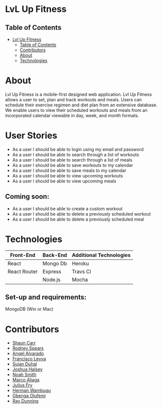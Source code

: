 # LvL Up Fitness


## Table of Contents
- [Lvl Up Fitness](#lvl-up-fitness)
  - [Table of Contents](#table-of-contents)
  - [Contributors](#contributors)
  - [About](#about)
  - [Technologies](#technologies)
  

# About 
Lvl Up Fitness is a mobile-first designed web application. Lvl Up Fitness allows a user to set, plan and track workouts and meals. Users can schedule their exercise regimen and diet plan from an extensive database. We enable users to view their scheduled workouts and meals from an incorporated calendar viewable in day, week, and month formats. 

# User Stories
- As a user I should be able to login using my email and password
- As a user I should be able to search through a list of workouts
- As a user I should be able to search through a list of meals
- As a user I should be able to save workouts to my calendar
- As a user I should be able to save meals to my calendar
- As a user I should be able to view upcoming workouts
- As a user I should be able to view upcoming meals

## Coming soon:
- As a user I should be able to create a custom workout
- As a user I should be able to delete a previously scheduled workout
- As a user I should be able to delete a previously scheduled meal

# Technologies
| Front-End  | Back-End |  Additional Technologies  |
| ------------- | ------------- | -------------     |
| React         | Mongo Db      | Heroku            |
| React Router  | Express       | Travs CI          |
|               | Node.js       | Mocha             |

## Set-up and requirements:
MongoDB (Win or Mac)

# Contributors
* [Shaun Carr](https://github.com/shauncarr22)
* [Rodney Spears](https://github.com/rspears03)
* [Angel Alvarado](https://github.com/64ozSlurpee)
* [Francisco Leyva](https://github.com/fleyva251)
* [Sujan Duhal](https://github.com/morning0wl)
* [Joshua Halsey](https://github.com/halseyjt)
* [Noah Smith](https://github.com/fortycreeek24)
* [Marco Aliaga](https://github.com/kharne8)
* [Julius Fry](https://github.com/Fryguy24)
* [Herman Wambugu](https://github.com/Highspeedhkw)
* [Gbenga Olufemi](https://github.com/phemmy123)
* [Ray Dunning](https://github.com/RayDunningII)